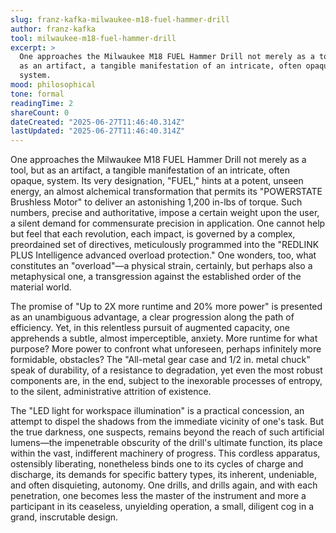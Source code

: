```yaml
---
slug: franz-kafka-milwaukee-m18-fuel-hammer-drill
author: franz-kafka
tool: milwaukee-m18-fuel-hammer-drill
excerpt: >
  One approaches the Milwaukee M18 FUEL Hammer Drill not merely as a tool, but
  as an artifact, a tangible manifestation of an intricate, often opaque,
  system.
mood: philosophical
tone: formal
readingTime: 2
shareCount: 0
dateCreated: "2025-06-27T11:46:40.314Z"
lastUpdated: "2025-06-27T11:46:40.314Z"
---
```


One approaches the Milwaukee M18 FUEL Hammer Drill not merely as a tool, but as an artifact, a tangible manifestation of an intricate, often opaque, system. Its very designation, "FUEL," hints at a potent, unseen energy, an almost alchemical transformation that permits its "POWERSTATE Brushless Motor" to deliver an astonishing 1,200 in-lbs of torque. Such numbers, precise and authoritative, impose a certain weight upon the user, a silent demand for commensurate precision in application. One cannot help but feel that each revolution, each impact, is governed by a complex, preordained set of directives, meticulously programmed into the "REDLINK PLUS Intelligence advanced overload protection." One wonders, too, what constitutes an "overload"—a physical strain, certainly, but perhaps also a metaphysical one, a transgression against the established order of the material world.

The promise of "Up to 2X more runtime and 20% more power" is presented as an unambiguous advantage, a clear progression along the path of efficiency. Yet, in this relentless pursuit of augmented capacity, one apprehends a subtle, almost imperceptible, anxiety. More runtime for what purpose? More power to confront what unforeseen, perhaps infinitely more formidable, obstacles? The "All-metal gear case and 1/2 in. metal chuck" speak of durability, of a resistance to degradation, yet even the most robust components are, in the end, subject to the inexorable processes of entropy, to the silent, administrative attrition of existence.

The "LED light for workspace illumination" is a practical concession, an attempt to dispel the shadows from the immediate vicinity of one's task. But the true darkness, one suspects, remains beyond the reach of such artificial lumens—the impenetrable obscurity of the drill's ultimate function, its place within the vast, indifferent machinery of progress. This cordless apparatus, ostensibly liberating, nonetheless binds one to its cycles of charge and discharge, its demands for specific battery types, its inherent, undeniable, and often disquieting, autonomy. One drills, and drills again, and with each penetration, one becomes less the master of the instrument and more a participant in its ceaseless, unyielding operation, a small, diligent cog in a grand, inscrutable design.
